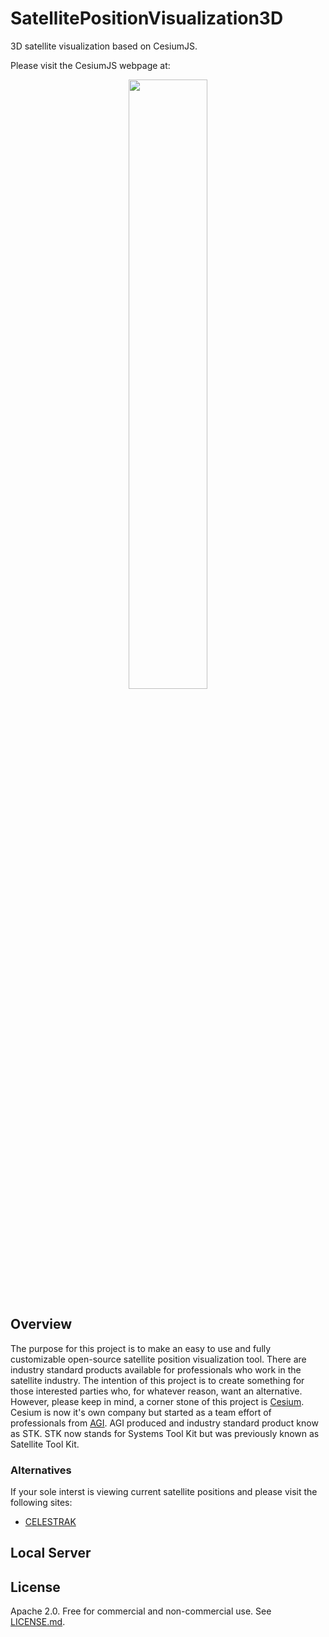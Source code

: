 # SatellitePositionVisualization3D
3D satellite visualization based on CesiumJS.

Please visit the CesiumJS webpage at:
<p align="center">
    <a href="http://cesiumjs.org/">
        <img src="https://github.com/AnalyticalGraphicsInc/cesium/wiki/logos/Cesium_Logo_Color.jpg" width="50%" />
    </a>
</p>

## Overview
The purpose for this project is to make an easy to use and fully customizable open-source satellite position visualization tool. There are industry standard products available for professionals who work in the satellite industry. The intention of this project is to create something for those interested parties who, for whatever reason, want an alternative. However, please keep in mind, a corner stone of this project is [Cesium](https://cesium.com). Cesium is now it's own company but started as a team effort of professionals from [AGI](https://www.agi.com). AGI produced and industry standard product know as STK. STK now stands for Systems Tool Kit but was previously known as Satellite Tool Kit.

### Alternatives
If your sole interst is viewing current satellite positions and please visit the following sites:
* [CELESTRAK](celestrak.com)


## Local Server

## License
Apache 2.0.  Free for commercial and non-commercial use.  See [LICENSE.md](LICENSE.md).
